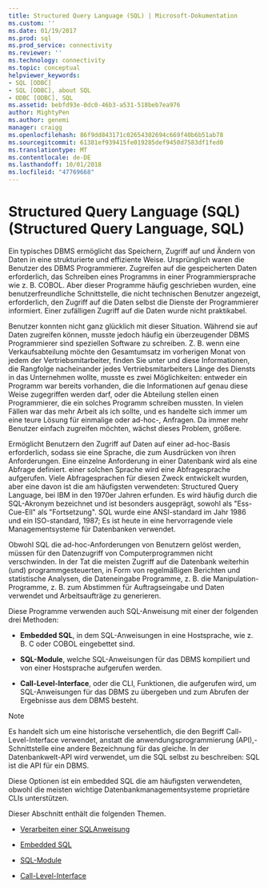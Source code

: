```yaml
---
title: Structured Query Language (SQL) | Microsoft-Dokumentation
ms.custom: ''
ms.date: 01/19/2017
ms.prod: sql
ms.prod_service: connectivity
ms.reviewer: ''
ms.technology: connectivity
ms.topic: conceptual
helpviewer_keywords:
- SQL [ODBC]
- SQL [ODBC], about SQL
- ODBC [ODBC], SQL
ms.assetid: bebfd93e-0dc0-46b3-a531-518beb7ea976
author: MightyPen
ms.author: genemi
manager: craigg
ms.openlocfilehash: 86f9dd843171c02654302694c669f40b6b51ab78
ms.sourcegitcommit: 61381ef939415fe019285def9450d7583df1fed0
ms.translationtype: MT
ms.contentlocale: de-DE
ms.lasthandoff: 10/01/2018
ms.locfileid: "47769668"
---
```

# <a name="structured-query-language-sql"></a>Structured Query Language (SQL) (Structured Query Language, SQL)
Ein typisches DBMS ermöglicht das Speichern, Zugriff auf und Ändern von Daten in eine strukturierte und effiziente Weise. Ursprünglich waren die Benutzer des DBMS Programmierer. Zugreifen auf die gespeicherten Daten erforderlich, das Schreiben eines Programms in einer Programmiersprache wie z. B. COBOL. Aber dieser Programme häufig geschrieben wurden, eine benutzerfreundliche Schnittstelle, die nicht technischen Benutzer angezeigt, erforderlich, den Zugriff auf die Daten selbst die Dienste der Programmierer informiert. Einer zufälligen Zugriff auf die Daten wurde nicht praktikabel.  
  
 Benutzer konnten nicht ganz glücklich mit dieser Situation. Während sie auf Daten zugreifen können, musste jedoch häufig ein überzeugender DBMS Programmierer sind speziellen Software zu schreiben. Z. B. wenn eine Verkaufsabteilung möchte den Gesamtumsatz im vorherigen Monat von jedem der Vertriebsmitarbeiter, finden Sie unter und diese Informationen, die Rangfolge nacheinander jedes Vertriebsmitarbeiters Länge des Diensts in das Unternehmen wollte, musste es zwei Möglichkeiten: entweder ein Programm war bereits vorhanden, die die Informationen auf genau diese Weise zugegriffen werden darf, oder die Abteilung stellen einen Programmierer, die ein solches Programm schreiben mussten. In vielen Fällen war das mehr Arbeit als ich sollte, und es handelte sich immer um eine teure Lösung für einmalige oder ad-hoc-, Anfragen. Da immer mehr Benutzer einfach zugreifen möchten, wächst dieses Problem, größere.  
  
 Ermöglicht Benutzern den Zugriff auf Daten auf einer ad-hoc-Basis erforderlich, sodass sie eine Sprache, die zum Ausdrücken von ihren Anforderungen. Eine einzelne Anforderung in einer Datenbank wird als eine Abfrage definiert. einer solchen Sprache wird eine Abfragesprache aufgerufen. Viele Abfragesprachen für diesen Zweck entwickelt wurden, aber eine davon ist die am häufigsten verwendeten: Structured Query Language, bei IBM in den 1970er Jahren erfunden. Es wird häufig durch die SQL-Akronym bezeichnet und ist besonders ausgeprägt, sowohl als "Ess-Cue-Ell" als "Fortsetzung". SQL wurde eine ANSI-standard im Jahr 1986 und ein ISO-standard, 1987; Es ist heute in eine hervorragende viele Managementsysteme für Datenbanken verwendet.  
  
 Obwohl SQL die ad-hoc-Anforderungen von Benutzern gelöst werden, müssen für den Datenzugriff von Computerprogrammen nicht verschwinden. In der Tat die meisten Zugriff auf die Datenbank weiterhin (und) programmgesteuerten, in Form von regelmäßigen Berichten und statistische Analysen, die Dateneingabe Programme, z. B. die Manipulation-Programme, z. B. zum Abstimmen für Auftragseingabe und Daten verwendet und Arbeitsaufträge zu generieren.  
  
 Diese Programme verwenden auch SQL-Anweisung mit einer der folgenden drei Methoden:  
  
-   **Embedded SQL**, in dem SQL-Anweisungen in eine Hostsprache, wie z. B. C oder COBOL eingebettet sind.  
  
-   **SQL-Module**, welche SQL-Anweisungen für das DBMS kompiliert und von einer Hostsprache aufgerufen werden.  
  
-   **Call-Level-Interface**, oder die CLI, Funktionen, die aufgerufen wird, um SQL-Anweisungen für das DBMS zu übergeben und zum Abrufen der Ergebnisse aus dem DBMS besteht.  
  
> [!NOTE]  
>  Es handelt sich um eine historische versehentlich, die den Begriff Call-Level-Interface verwendet, anstatt die anwendungsprogrammierung (API),-Schnittstelle eine andere Bezeichnung für das gleiche. In der Datenbankwelt-API wird verwendet, um die SQL selbst zu beschreiben: SQL ist die API für ein DBMS.  
  
 Diese Optionen ist ein embedded SQL die am häufigsten verwendeten, obwohl die meisten wichtige Datenbankmanagementsysteme proprietäre CLIs unterstützen.  
  
 Dieser Abschnitt enthält die folgenden Themen.  
  
-   [Verarbeiten einer SQL­Anweisung](../../odbc/reference/processing-a-sql-statement.md)  
  
-   [Embedded SQL](../../odbc/reference/embedded-sql.md)  
  
-   [SQL-Module](../../odbc/reference/sql-modules.md)  
  
-   [Call-Level-Interface](../../odbc/reference/call-level-interfaces.md)
